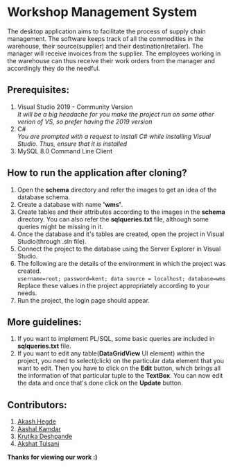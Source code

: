 # Workshop Management System
The desktop application aims to facilitate the process of supply chain
management. The software keeps track of all the commodities in the warehouse, their
source(supplier) and their destination(retailer). The manager will receive invoices from the supplier. The employees working in the warehouse can thus receive their work orders from the manager and accordingly they do the needful.

## Prerequisites:
1. Visual Studio 2019 - Community Version  
_It will be a big headache for you make the project run on some other verion of VS, so prefer having the 2019 version_
2. C#   
_You are prompted with a request to install C# while installing Visual Studio. Thus, ensure that it is installed_
3. MySQL 8.0 Command Line Client

## How to run the application after cloning?
1. Open the **schema** directory and refer the images to get an idea of the database schema.
2. Create a database with name **'wms'**.
3. Create tables and their attributes according to the images in the **schema** directory. You can also refer the **sqlqueries.txt** file, although some queries might be missing in it.
4. Once the database and it's tables are created, open the project in Visual Studio(through .sln file).
5. Connect the project to the database using the Server Explorer in Visual Studio.
6. The following are the details of the environment in which the project was created. <br />```username=root; password=kent; data source = localhost; database=wms```
Replace these values in the project appropriately according to your needs.
7. Run the project, the login page should appear.

## More guidelines:
1. If you want to implement PL/SQL, some basic queries are included in **sqlqueries.txt** file.
2. If you want to edit any table(**DataGridView** UI element) within the project, you need to select(click) on the particular data element that you want to edit. Then you have to click on the **Edit** button, which brings all the information of that particular tuple to the **TextBox**. You can now edit the data and once that's done click on the **Update** button.

## Contributors:
1. [Akash Hegde](https://github.com/cyberpunk-akash)
2. [Aashal Kamdar](https://github.com/terminatorash2199)
3. [Krutika Deshpande](https://github.com/krutikapd29)
4. [Akshat Tulsani](https://github.com/Tulsani)

**Thanks for viewing our work :)**

